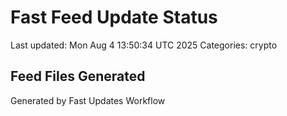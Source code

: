 # Fast Feed Update Status
Last updated: Mon Aug  4 13:50:34 UTC 2025
Categories: crypto

## Feed Files Generated

Generated by Fast Updates Workflow
